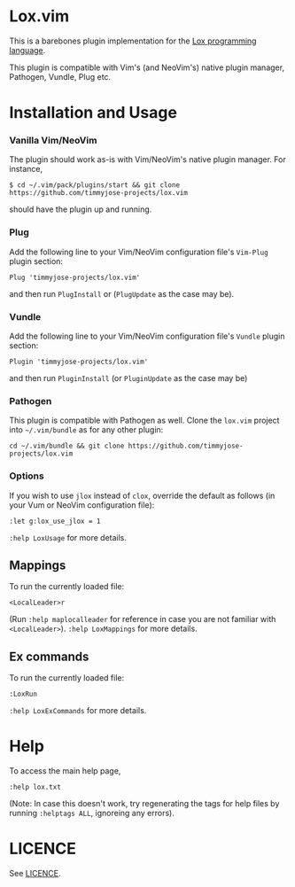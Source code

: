 # Lox.vim

This is a barebones plugin implementation for the [Lox programming language](https://www.craftinginterpreters.com/the-lox-language.html).

This plugin is compatible with Vim's (and NeoVim's) native plugin manager, Pathogen, Vundle, Plug etc.

# Installation and Usage

### Vanilla Vim/NeoVim

The plugin should work as-is with Vim/NeoVim's native plugin manager. For instance, 

```
$ cd ~/.vim/pack/plugins/start && git clone https://github.com/timmyjose-projects/lox.vim

```

should have the plugin up and running.

### Plug

Add the following line to your Vim/NeoVim configuration file's `Vim-Plug` plugin section:

```
Plug 'timmyjose-projects/lox.vim'
```

and then run `PlugInstall` or (`PlugUpdate` as the case may be).

### Vundle

Add the following line to your Vim/NeoVim configuration file's `Vundle` plugin section:

```
Plugin 'timmyjose-projects/lox.vim'
```

and then run `PluginInstall` (or `PluginUpdate` as the case may be)

### Pathogen

This plugin is compatible with Pathogen as well. Clone the `lox.vim` project into `~/.vim/bundle` as for any
other plugin:

```
cd ~/.vim/bundle && git clone https://github.com/timmyjose-projects/lox.vim

```

### Options

If you wish to use `jlox` instead of `clox`, override the default as follows (in your Vum or NeoVim configuration file):

```
:let g:lox_use_jlox = 1
```

`:help LoxUsage` for more details.

## Mappings

To run the currently loaded file:

```
<LocalLeader>r

```

(Run `:help maplocalleader` for reference in case you are not familiar with `<LocalLeader>`). `:help LoxMappings` for more details.

## Ex commands

To run the currently loaded file:

```
:LoxRun
```

`:help LoxExCommands` for more details.

# Help

To access the main help page,

   ```
   :help lox.txt

   ```

(Note: In case this doesn't work, try regenerating the tags for help files by running `:helptags ALL`, ignoreing any errors).

# LICENCE

See [LICENCE](LICENCE.md).